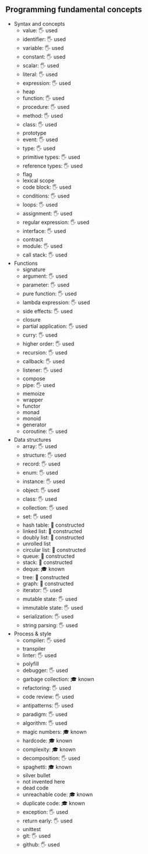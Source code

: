 ## Programming fundamental concepts

- Syntax and concepts
  - value: 🖐 used
  - identifier: 🖐 used
  - variable: 🖐 used
  - constant: 🖐 used
  - scalar: 🖐 used
  - literal: 🖐 used
  - expression: 🖐 used
  - heap
  - function: 🖐 used
  - procedure: 🖐 used
  - method: 🖐 used
  - class: 🖐 used
  - prototype
  - event: 🖐 used
  - type: 🖐 used
  - primitive types: 🖐 used
  - reference types: 🖐 used
  - flag
  - lexical scope
  - code block: 🖐 used
  - conditions: 🖐 used
  - loops: 🖐 used
  - assignment: 🖐 used
  - regular expression: 🖐 used
  - interface: 🖐 used
  - contract
  - module: 🖐 used
  - call stack: 🖐 used
- Functions
  - signature
  - argument: 🖐 used
  - parameter: 🖐 used
  - pure function: 🖐 used
  - lambda expression: 🖐 used
  - side effects: 🖐 used
  - closure
  - partial application: 🖐 used
  - curry: 🖐 used
  - higher order: 🖐 used
  - recursion: 🖐 used
  - callback: 🖐 used
  - listener: 🖐 used
  - compose
  - pipe: 🖐 used
  - memoize
  - wrapper
  - functor
  - monad
  - monoid
  - generator
  - coroutine: 🖐 used
- Data structures
  - array: 🖐 used
  - structure: 🖐 used
  - record: 🖐 used
  - enum: 🖐 used
  - instance: 🖐 used
  - object: 🖐 used
  - class: 🖐 used
  - collection: 🖐 used
  - set: 🖐 used
  - hash table: 🚀 constructed
  - linked list: 🚀 constructed
  - doubly list: 🚀 constructed
  - unrolled list
  - circular list: 🚀 constructed
  - queue: 🚀 constructed
  - stack: 🚀 constructed
  - deque: 🎓 known
  - tree: 🚀 constructed
  - graph: 🚀 constructed
  - iterator: 🖐 used
  - mutable state: 🖐 used
  - immutable state: 🖐 used
  - serialization: 🖐 used
  - string parsing: 🖐 used
- Process & style
  - compiler: 🖐 used
  - transpiler
  - linter: 🖐 used
  - polyfill
  - debugger: 🖐 used
  - garbage collection: 🎓 known
  - refactoring: 🖐 used
  - code review: 🖐 used
  - antipatterns: 🖐 used
  - paradigm: 🖐 used
  - algorithm: 🖐 used
  - magic numbers: 🎓 known
  - hardcode: 🎓 known
  - complexity: 🎓 known
  - decomposition: 🖐 used
  - spaghetti: 🎓 known
  - silver bullet
  - not invented here
  - dead code
  - unreachable code: 🎓 known
  - duplicate code: 🎓 known
  - exception: 🖐 used
  - return early: 🖐 used
  - unittest
  - git: 🖐 used
  - github: 🖐 used
